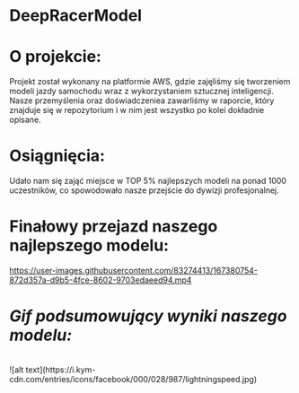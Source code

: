 # DeepRacerModel

# O projekcie:
Projekt został wykonany na platformie AWS, gdzie zajęliśmy się tworzeniem modeli jazdy samochodu wraz z wykorzystaniem sztucznej inteligencji.
Nasze przemyślenia oraz doświadczeniea zawarliśmy w raporcie, który znajduje się w repozytorium i w nim jest wszystko po kolei dokładnie opisane.

# Osiągnięcia:
Udało nam się zająć miejsce w TOP 5% najlepszych modeli na ponad 1000 uczestników, co spowodowało nasze przejście do dywizji profesjonalnej.

# Finałowy przejazd naszego najlepszego modelu:
https://user-images.githubusercontent.com/83274413/167380754-872d357a-d9b5-4fce-8602-9703edaeed94.mp4

# *Gif podsumowujący wyniki naszego modelu:* 
<br>
![alt text](https://i.kym-cdn.com/entries/icons/facebook/000/028/987/lightningspeed.jpg)
